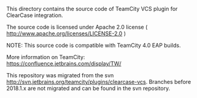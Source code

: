 This directory contains the source code of TeamCity VCS plugin for ClearCase integration.

The source code is licensed under Apache 2.0 license ( http://www.apache.org/licenses/LICENSE-2.0 )

NOTE: This source code is compatible with TeamCity 4.0 EAP builds.

More information on TeamCity: https://confluence.jetbrains.com/display/TW/

This repository was migrated from the svn http://svn.jetbrains.org/teamcity/plugins/clearcase-vcs.
Branches before 2018.1.x are not migrated and can be found in the svn repository.